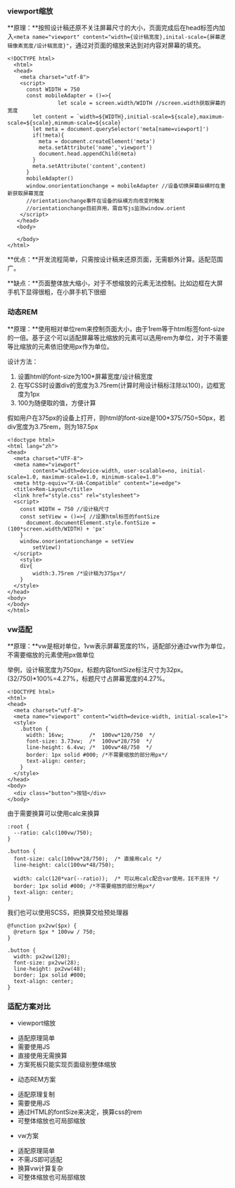 ### viewport缩放

**原理：**按照设计稿还原不关注屏幕尺寸的大小，页面完成后在head标签内加入`<meta name="viewport" content="width={设计稿宽度},inital-scale={屏幕逻辑像素宽度/设计稿宽度}"`，通过对页面的缩放来达到对内容对屏幕的填充。

```
<!DOCTYPE html>
  <html>
  <head>
  	<meta charset="utf-8">
    <script>
      const WIDTH = 750
      const mobileAdapter = ()=>{
				let scale = screen.width/WIDTH //screen.width获取屏幕的宽度
        let content = `width=${WIDTH},initial-scale=${scale},maximum-scale=${scale},minmum-scale=${scale}`
        let meta = document.querySelector('meta[name=viewport]')
        if(!meta){
          meta = document.createElement('meta')
          meta.setAttribute('name','viewport')
          document.head.appendChild(meta)
        }
        meta.setAttribute('content',content)
      }
      mobileAdapter()
      window.onorientationchange = mobileAdapter //设备切换屏幕纵横时在重新获取屏幕宽度
      //orientationchange事件在设备的纵横方向改变时触发
      //orientationchange目前弃用，需自写js监测window.orient
    </script>
   </head>
   <body>

   </body>
</html>
```
**优点：**开发流程简单，只需按设计稿来还原页面，无需额外计算。适配范围广。

**缺点：**页面整体放大缩小，对于不想缩放的元素无法控制。比如边框在大屏手机下显得很粗，在小屏手机下很细

### 动态REM

**原理：**使用相对单位rem来控制页面大小，由于1rem等于html标签font-size的一倍。基于这个可以适配屏幕等比缩放的元素可以选用rem为单位，对于不需要等比缩放的元素依旧使用px作为单位。

设计方法：

1. 设置html的font-size为100\*屏幕宽度/设计稿宽度
2. 在写CSS时设置div的宽度为3.75rem(计算时用设计稿标注除以100)，边框宽度为1px
3. 100为随便取的值，方便计算

假如用户在375px的设备上打开，则html的font-size是100\*375/750=50px，若div宽度为3.75rem，则为187.5px

```
<!doctype html>
<html lang="zh">
<head>
  <meta charset="UTF-8">
  <meta name="viewport"
        content="width=device-width, user-scalable=no, initial-scale=1.0, maximum-scale=1.0, minimum-scale=1.0">
  <meta http-equiv="X-UA-Compatible" content="ie=edge">
  <title>Rem-Layout</title>
  <link href="style.css" rel="stylesheet">
  <script>
    const WIDTH = 750 //设计稿尺寸
    const setView = ()=>{ //设置html标签的fontSize
      document.documentElement.style.fontSize = (100*screen.width/WIDTH) + 'px'
    }
    window.onorientationchange = setView
		setView()
  </script>
 	<style>
    div{
    	width:3.75rem /*设计稿为375px*/
    }
  </style>
</head>
<body>
</body>
</html>
```
### vw适配

**原理：**vw是相对单位，1vw表示屏幕宽度的1%，适配部分通过vw作为单位，不需要缩放的元素使用px做单位

举例，设计稿宽度为750px，标题内容fontSize标注尺寸为32px。(32/750)\*100%=4.27%，标题尺寸占屏幕宽度的4.27%。

```
<!DOCTYPE html>
<html>
<head>
  <meta charset="utf-8">
  <meta name="viewport" content="width=device-width, initial-scale=1">
  <style>
    .button {
      width: 16vw;        /*  100vw*120/750  */
      font-size: 3.73vw;  /*  100vw*28/750  */
      line-height: 6.4vw; /*  100vw*48/750  */
      border: 1px solid #000; /*不需要缩放的部分用px*/
      text-align: center;
    }
  </style>
</head>
<body>
  <div class="button">按钮</div>
</body>
```
由于需要换算可以使用calc来换算

```
:root {
  --ratio: calc(100vw/750);
}

.button {
  font-size: calc(100vw*28/750);  /* 直接用calc */
  line-height: calc(100vw*48/750);

  width: calc(120*var(--ratio));  /* 可以用calc配合var使用，IE不支持 */
  border: 1px solid #000; /*不需要缩放的部分用px*/
  text-align: center;
}
```
我们也可以使用SCSS，把换算交给预处理器

```
@function px2vw($px) {
  @return $px * 100vw / 750;
}

.button {
  width: px2vw(120);
  font-size: px2vw(28);
  line-height: px2vw(48);
  border: 1px solid #000;
  text-align: center;
}
```
### 适配方案对比

* viewport缩放
+ 适配原理简单
+ 需要使用JS
+ 直接使用无需换算
+ 方案死板只能实现页面级别整体缩放
* 动态REM方案
+ 适配原理复制
+ 需要使用JS
+ 通过HTML的fontSize来决定，换算css的rem
+ 可整体缩放也可局部缩放
* vw方案
+ 适配原理简单
+ 不需JS即可适配
+ 换算vw计算复杂
+ 可整体缩放也可局部缩放
